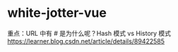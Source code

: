 # white-jotter-vue

重点：URL 中有 # 是为什么呢？Hash 模式 vs History 模式
https://learner.blog.csdn.net/article/details/89422585
